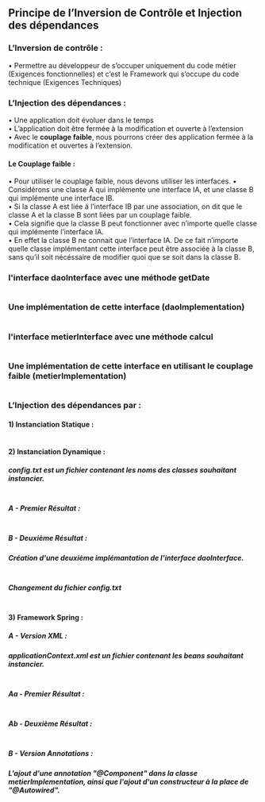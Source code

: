 <h2>Principe de l’Inversion de Contrôle et
Injection des dépendances</h2>

<h3>L’Inversion de contrôle :</h3>
<p>• Permettre au développeur de s’occuper uniquement du code métier (Exigences
fonctionnelles) et c’est le Framework qui s’occupe du code technique (Exigences Techniques)</p>

<h3>L’Injection des dépendances :</h3>
<p>• Une application doit évoluer dans le temps <br>
• L’application doit être fermée à la modification et ouverte à l’extension <br>
• Avec le <b>couplage faible</b>, nous pourrons créer des application fermée à la modification et ouvertes à
l’extension.</p>

<h4>Le Couplage faible :</h4>
<p>• Pour utiliser le couplage faible, nous devons utiliser les interfaces.
• Considérons une classe A qui implémente une interface IA, et une classe B qui implémente une interface IB. <br>
• Si la classe A est liée à l’interface IB par une association, on dit que le classe A et la classe B sont liées par un
couplage faible. <br>
• Cela signifie que la classe B peut fonctionner avec n’importe quelle classe qui implémente l’interface IA. <br>
• En effet la classe B ne connait que l’interface IA. De ce fait n’importe quelle classe implémentant cette
interface peut être associée à la classe B, sans qu’il soit nécéssaire de modifier quoi que se soit dans la
classe B.</p>

<h3>l'interface daoInterface avec une méthode getDate</h3>
<img src="Screenshots/daoInterface.png" alt="">

<h3>Une implémentation de cette interface (daoImplementation)</h3>
<img src="Screenshots/daoImplementation.png" alt="">

<h3>l'interface metierInterface avec une méthode calcul</h3>
<img src="Screenshots/metierInterface.png" alt="">

<h3>Une implémentation de cette interface en utilisant le couplage faible (metierImplementation)</h3>
<img src="Screenshots/metierImplementation.png" alt="">

<h3>L’Injection des dépendances par :</h3>

<h4> 1) Instanciation Statique :</h4>
<img src="Screenshots/presStatic.png" alt="">

<h4> 2) Instanciation Dynamique :</h4>
<h5>config.txt est un fichier contenant les noms des classes souhaitant instancier.</h5>
<img src="Screenshots/presDynamic.png" alt="">

<h5> A - Premier Résultat :</h5>
<img src="Screenshots/first_version_result.png" alt="">

<h5> B - Deuxième Résultat :</h5>
<h5>Création d'une deuxième implémantation de l'interface daoInterface.</h5>
<img src="Screenshots/daoImplementation2.png" alt="">
<h5>Changement du fichier config.txt</h5>
<img src="Screenshots/second_version_result.png" alt="">

<h4> 3) Framework Spring :</h4>
<h5> A - Version XML :</h5>
<h5>applicationContext.xml est un fichier contenant les beans souhaitant instancier.</h5>
<img src="Screenshots/presSpringXml.png" alt="">

<h5> Aa - Premier Résultat :</h5>
<img src="Screenshots/first_version_xml.png" alt="">

<h5> Ab - Deuxième Résultat :</h5>
<img src="Screenshots/second_version_xml.png" alt="">

<h5> B - Version Annotations :</h5>
<h5>L'ajout d'une annotation "@Component" dans la classe metierImplementation, ainsi que l'ajout d'un constructeur à la place de "@Autowired".</h5>
<img src="Screenshots/Annotation_method.png" alt="">

<img src="Screenshots/presSpringAnnotations.png" alt="">

